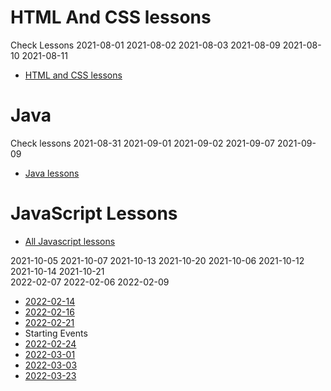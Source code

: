 # HTML And CSS lessons 
  Check Lessons   2021-08-01  2021-08-02  2021-08-03  2021-08-09  2021-08-10  2021-08-11
* [HTML and CSS lessons](https://github.com/ali-alanzan/C1G7-lessons/tree/main/HTMLandCSS)

# Java
  Check lessons 2021-08-31  2021-09-01  2021-09-02  2021-09-07  2021-09-09
* [Java lessons](https://github.com/ali-alanzan/C1G7-lessons/tree/main/Java)

# JavaScript Lessons
* [All Javascript lessons](https://github.com/ali-alanzan/C1G7-lessons/tree/main/JavaScript)

2021-10-05  2021-10-07  2021-10-13  2021-10-20   2021-10-06  2021-10-12  2021-10-14  2021-10-21  
2022-02-07 2022-02-06 2022-02-09
* [2022-02-14](https://github.com/ali-alanzan/C1G7-lessons/tree/main/JavaScript/2022-02-14)
* [2022-02-16](https://github.com/ali-alanzan/C1G7-lessons/tree/main/JavaScript/2022-02-16)
* [2022-02-21](https://github.com/ali-alanzan/C1G7-lessons/tree/main/JavaScript/2022-02-21)
* Starting Events
* [2022-02-24](https://github.com/ali-alanzan/C1G7-lessons/tree/main/JavaScript/2022-02-24)
* [2022-03-01](https://github.com/ali-alanzan/C1G7-lessons/tree/main/JavaScript/2022-03-01)
* [2022-03-03](https://github.com/ali-alanzan/C1G7-lessons/tree/main/JavaScript/2022-03-03)
* [2022-03-23](https://github.com/ali-alanzan/C1G7-lessons/tree/main/JavaScript/2022-03-23)


